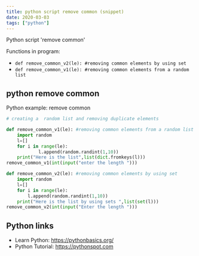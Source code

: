 ```yaml
---
title: python script remove common (snippet)
date: 2020-03-03
tags: ["python"]
---
```

Python script 'remove common'

Functions in program: 
* `def remove_common_v2(le): #removing common elements by using set `
* `def remove_common_v1(le): #removing common elements from a random list`

## python remove common

Python example: remove common

```python
# creating a  random list and removing duplicate elements

def remove_common_v1(le): #removing common elements from a random list
    import random
    l=[]
    for i in range(le):
            l.append(random.randint(1,10))
    print("Here is the list",list(dict.fromkeys(l)))
remove_common_v1(int(input("enter the length ")))

def remove_common_v2(le): #removing common elements by using set 
    import random
    l=[]
    for i in range(le):
        l.append(random.randint(1,10))
    print("Here is the list by using sets ",list(set(l)))
remove_common_v2(int(input("Enter the length ")))


```

## Python links

- Learn Python: https://pythonbasics.org/
- Python Tutorial: https://pythonspot.com
